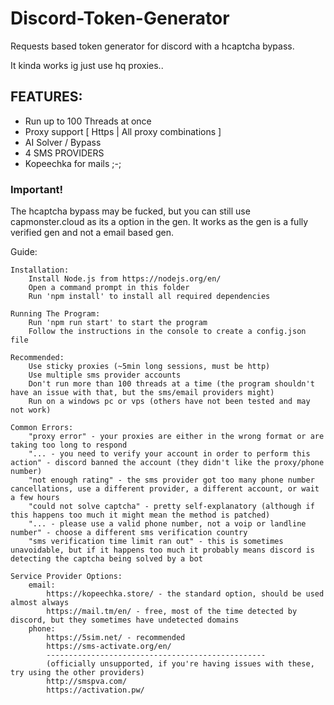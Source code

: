 # Discord-Token-Generator
Requests based token generator for discord with a hcaptcha bypass.


It kinda works ig just use hq proxies..


## FEATURES:
- Run up to 100 Threads at once
- Proxy support [ Https | All proxy combinations ]
- AI Solver / Bypass
- 4 SMS PROVIDERS
- Kopeechka for mails ;-;

### Important! 
The hcaptcha bypass may be fucked, but you can still use capmonster.cloud as its a option in the gen. It works as the gen is a fully verified gen and not a email based gen.


Guide:
```
Installation:
    Install Node.js from https://nodejs.org/en/
    Open a command prompt in this folder
    Run 'npm install' to install all required dependencies

Running The Program:
    Run 'npm run start' to start the program
    Follow the instructions in the console to create a config.json file

Recommended:
    Use sticky proxies (~5min long sessions, must be http)
    Use multiple sms provider accounts
    Don't run more than 100 threads at a time (the program shouldn't have an issue with that, but the sms/email providers might)
    Run on a windows pc or vps (others have not been tested and may not work)

Common Errors:
    "proxy error" - your proxies are either in the wrong format or are taking too long to respond
    "... - you need to verify your account in order to perform this action" - discord banned the account (they didn't like the proxy/phone number)
    "not enough rating" - the sms provider got too many phone number cancellations, use a different provider, a different account, or wait a few hours
    "could not solve captcha" - pretty self-explanatory (although if this happens too much it might mean the method is patched)
    "... - please use a valid phone number, not a voip or landline number" - choose a different sms verification country
    "sms verification time limit ran out" - this is sometimes unavoidable, but if it happens too much it probably means discord is detecting the captcha being solved by a bot

Service Provider Options:
    email:
        https://kopeechka.store/ - the standard option, should be used almost always
        https://mail.tm/en/ - free, most of the time detected by discord, but they sometimes have undetected domains
    phone:
        https://5sim.net/ - recommended
        https://sms-activate.org/en/
        -------------------------------------------------
        (officially unsupported, if you're having issues with these, try using the other providers)
        http://smspva.com/
        https://activation.pw/
```
